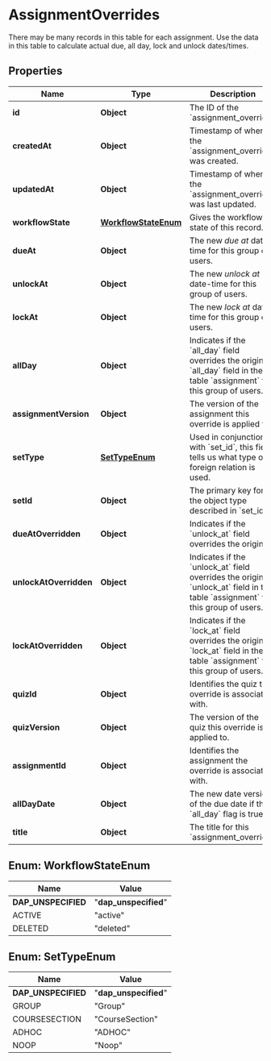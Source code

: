 

# AssignmentOverrides

There may be many records in this table for each assignment. Use the data in this table to calculate actual due, all day, lock and unlock dates/times.

## Properties

| Name | Type | Description | Notes |
|------------ | ------------- | ------------- | -------------|
|**id** | **Object** | The ID of the &#x60;assignment_override&#x60;. |  |
|**createdAt** | **Object** | Timestamp of when the &#x60;assignment_override&#x60; was created. |  |
|**updatedAt** | **Object** | Timestamp of when the &#x60;assignment_override&#x60; was last updated. |  |
|**workflowState** | [**WorkflowStateEnum**](#WorkflowStateEnum) | Gives the workflow state of this record. |  |
|**dueAt** | **Object** | The new *due at* date-time for this group of users. |  [optional] |
|**unlockAt** | **Object** | The new *unlock at* date-time for this group of users. |  [optional] |
|**lockAt** | **Object** | The new *lock at* date-time for this group of users. |  [optional] |
|**allDay** | **Object** | Indicates if the &#x60;all_day&#x60; field overrides the original &#x60;all_day&#x60; field in the table &#x60;assignment&#x60; for this group of users. |  [optional] |
|**assignmentVersion** | **Object** | The version of the assignment this override is applied to. |  [optional] |
|**setType** | [**SetTypeEnum**](#SetTypeEnum) | Used in conjunction with &#x60;set_id&#x60;, this field tells us what type of foreign relation is used. |  |
|**setId** | **Object** | The primary key for the object type described in &#x60;set_id&#x60;. |  [optional] |
|**dueAtOverridden** | **Object** | Indicates if the &#x60;unlock_at&#x60; field overrides the original. |  |
|**unlockAtOverridden** | **Object** | Indicates if the &#x60;unlock_at&#x60; field overrides the original &#x60;unlock_at&#x60; field in the table &#x60;assignment&#x60; for this group of users. |  |
|**lockAtOverridden** | **Object** | Indicates if the &#x60;lock_at&#x60; field overrides the original &#x60;lock_at&#x60; field in the table &#x60;assignment&#x60; for this group of users. |  |
|**quizId** | **Object** | Identifies the quiz the override is associated with. |  [optional] |
|**quizVersion** | **Object** | The version of the quiz this override is applied to. |  [optional] |
|**assignmentId** | **Object** | Identifies the assignment the override is associated with. |  [optional] |
|**allDayDate** | **Object** | The new date version of the due date if the &#x60;all_day&#x60; flag is true. |  [optional] |
|**title** | **Object** | The title for this &#x60;assignment_override&#x60;. |  |



## Enum: WorkflowStateEnum

| Name | Value |
|---- | -----|
| __DAP_UNSPECIFIED__ | &quot;__dap_unspecified__&quot; |
| ACTIVE | &quot;active&quot; |
| DELETED | &quot;deleted&quot; |



## Enum: SetTypeEnum

| Name | Value |
|---- | -----|
| __DAP_UNSPECIFIED__ | &quot;__dap_unspecified__&quot; |
| GROUP | &quot;Group&quot; |
| COURSESECTION | &quot;CourseSection&quot; |
| ADHOC | &quot;ADHOC&quot; |
| NOOP | &quot;Noop&quot; |



